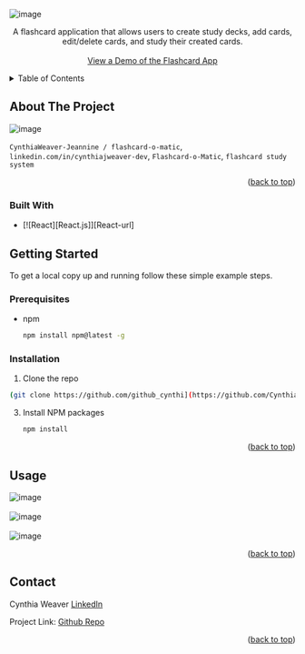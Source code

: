 

![image](https://github.com/CynthiaWeaver-Jeannine/flashcard-o-matic/assets/132491873/b8a2f515-b6de-4684-847d-8a763a98fe0c)

  <p align="center" id="readme-top">
    A flashcard application that allows users to create study decks, add cards, edit/delete cards, and study their created cards. 
    <br />
    <br />
    <a href="https://flashcards-frontend-ole1.onrender.com">View a Demo of the Flashcard App</a>
    
  </p>
</div>



<!-- TABLE OF CONTENTS -->
<details>
  <summary>Table of Contents</summary>
  <ol>
    <li>
      <a href="#about-the-project">About The Project</a>
      <ul>
        <li><a href="#built-with">Built With</a></li>
      </ul>
    </li>
    <li>
      <a href="#getting-started">Getting Started</a>
      <ul>
        <li><a href="#prerequisites">Prerequisites</a></li>
        <li><a href="#installation">Installation</a></li>
      </ul>
    </li>
    <li><a href="#usage">Usage</a></li>
    <li><a href="#roadmap">Roadmap</a></li>
    <li><a href="#contributing">Contributing</a></li>
    <li><a href="#license">License</a></li>
    <li><a href="#contact">Contact</a></li>
    <li><a href="#acknowledgments">Acknowledgments</a></li>
  </ol>
</details>



<!-- ABOUT THE PROJECT -->
## About The Project

![image](https://github.com/CynthiaWeaver-Jeannine/flashcard-o-matic/assets/132491873/2ecd8fad-0109-4426-a4ac-64d9359d518c)

 `CynthiaWeaver-Jeannine / flashcard-o-matic`,  `linkedin.com/in/cynthiajweaver-dev`, `Flashcard-o-Matic`, `flashcard study system`

<p align="right">(<a href="#readme-top">back to top</a>)</p>



### Built With
* [![React][React.js]][React-url]


## Getting Started

To get a local copy up and running follow these simple example steps.

### Prerequisites
* npm
  ```sh
  npm install npm@latest -g
  ```

### Installation
1.  Clone the repo
   ```sh
  (git clone https://github.com/github_cynthi](https://github.com/CynthiaWeaver-Jeannine/flashcard-o-matic.git)
   ```
3. Install NPM packages
   ```sh
   npm install
   ```

<p align="right">(<a href="#readme-top">back to top</a>)</p>



## Usage
![image](https://github.com/CynthiaWeaver-Jeannine/flashcard-o-matic/assets/132491873/1b38039f-7f2f-4ff1-8798-591d0e908f17)
<br/>
<br/>
![image](https://github.com/CynthiaWeaver-Jeannine/flashcard-o-matic/assets/132491873/e14c3034-df3e-4ea1-b8a4-527f6bae186e)
<br/>
<br/>
![image](https://github.com/CynthiaWeaver-Jeannine/flashcard-o-matic/assets/132491873/f35ad578-fd9f-49c5-8d3f-7cfa1e027f6f)




<p align="right">(<a href="#readme-top">back to top</a>)</p>

## Contact

Cynthia Weaver [LinkedIn](linkedin.com/in/cynthiajweaver-dev)

Project Link: [Github Repo](https://github.com/CynthiaWeaver-Jeannine/flashcard-o-matic)

<p align="right">(<a href="#readme-top">back to top</a>)</p>








